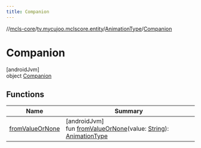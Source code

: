 ```yaml
---
title: Companion
---
```

//[mcls-core](../../../../index.html)/[tv.mycujoo.mclscore.entity](../../index.html)/[AnimationType](../index.html)/[Companion](index.html)



# Companion



[androidJvm]\
object [Companion](index.html)



## Functions


| Name | Summary |
|---|---|
| [fromValueOrNone](from-value-or-none.html) | [androidJvm]<br>fun [fromValueOrNone](from-value-or-none.html)(value: [String](https://kotlinlang.org/api/latest/jvm/stdlib/kotlin/-string/index.html)): [AnimationType](../index.html) |

